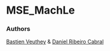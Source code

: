 # MSE_MachLe

### Authors

[Bastien Veuthey](bastien.veuthey@master.hes-so.ch) & [Daniel Ribeiro Cabral](daniel.ribeirocabral@master.hes-so.ch)

